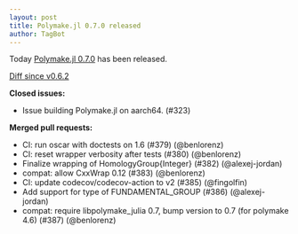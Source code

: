 ```yaml
---
layout: post
title: Polymake.jl 0.7.0 released
author: TagBot
---
```


Today [Polymake.jl 0.7.0](https://github.com/oscar-system/Polymake.jl/releases/tag/v0.7.0) has
been released.

[Diff since v0.6.2](https://github.com/oscar-system/Polymake.jl/compare/v0.6.2...v0.7.0)


**Closed issues:**
- Issue building Polymake.jl on aarch64. (#323)

**Merged pull requests:**
- CI: run oscar with doctests on 1.6 (#379) (@benlorenz)
- CI: reset wrapper verbosity after tests (#380) (@benlorenz)
- Finalize wrapping of HomologyGroup{Integer} (#382) (@alexej-jordan)
- compat: allow CxxWrap 0.12 (#383) (@benlorenz)
- CI: update codecov/codecov-action to v2 (#385) (@fingolfin)
- Add support for type of FUNDAMENTAL_GROUP (#386) (@alexej-jordan)
- compat: require libpolymake_julia 0.7, bump version to 0.7 (for polymake 4.6) (#387) (@benlorenz)

